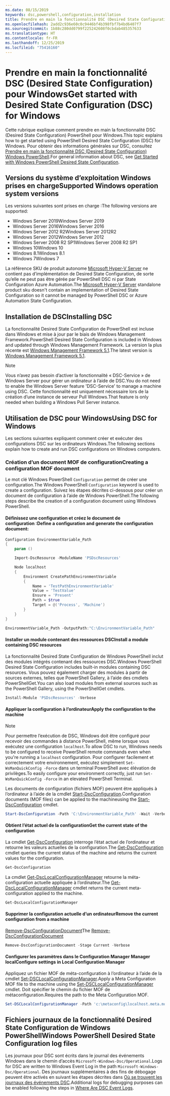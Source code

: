 ```yaml
---
ms.date: 08/15/2019
keywords: dsc,powershell,configuration,installation
title: Prendre en main la fonctionnalité DSC (Desired State Configuration) pour Windows
ms.openlocfilehash: 2add2c936e60c0c9446bf4b398fbf7b4bd6407f7
ms.sourcegitcommit: 1b88c280dd0799f225242608f0cbdab485357633
ms.translationtype: HT
ms.contentlocale: fr-FR
ms.lasthandoff: 12/25/2019
ms.locfileid: "75416160"
---
```

# <a name="get-started-with-desired-state-configuration-dsc-for-windows"></a><span data-ttu-id="dec45-103">Prendre en main la fonctionnalité DSC (Desired State Configuration) pour Windows</span><span class="sxs-lookup"><span data-stu-id="dec45-103">Get started with Desired State Configuration (DSC) for Windows</span></span>

<span data-ttu-id="dec45-104">Cette rubrique explique comment prendre en main la fonctionnalité DSC (Desired State Configuration) PowerShell pour Windows.</span><span class="sxs-lookup"><span data-stu-id="dec45-104">This topic explains how to get started using PowerShell Desired State Configuration (DSC) for Windows.</span></span>
<span data-ttu-id="dec45-105">Pour obtenir des informations générales sur DSC, consultez [Prendre en main la fonctionnalité DSC (Desired State Configuration) Windows PowerShell](../overview/overview.md).</span><span class="sxs-lookup"><span data-stu-id="dec45-105">For general information about DSC, see [Get Started with Windows PowerShell Desired State Configuration](../overview/overview.md).</span></span>

## <a name="supported-windows-operation-system-versions"></a><span data-ttu-id="dec45-106">Versions du système d’exploitation Windows prises en charge</span><span class="sxs-lookup"><span data-stu-id="dec45-106">Supported Windows operation system versions</span></span>

<span data-ttu-id="dec45-107">Les versions suivantes sont prises en charge :</span><span class="sxs-lookup"><span data-stu-id="dec45-107">The following versions are supported:</span></span>

- <span data-ttu-id="dec45-108">Windows Server 2019</span><span class="sxs-lookup"><span data-stu-id="dec45-108">Windows Server 2019</span></span>
- <span data-ttu-id="dec45-109">Windows Server 2016</span><span class="sxs-lookup"><span data-stu-id="dec45-109">Windows Server 2016</span></span>
- <span data-ttu-id="dec45-110">Windows Server 2012 R2</span><span class="sxs-lookup"><span data-stu-id="dec45-110">Windows Server 2012R2</span></span>
- <span data-ttu-id="dec45-111">Windows Server 2012</span><span class="sxs-lookup"><span data-stu-id="dec45-111">Windows Server 2012</span></span>
- <span data-ttu-id="dec45-112">Windows Server 2008 R2 SP1</span><span class="sxs-lookup"><span data-stu-id="dec45-112">Windows Server 2008 R2 SP1</span></span>
- <span data-ttu-id="dec45-113">Windows 10</span><span class="sxs-lookup"><span data-stu-id="dec45-113">Windows 10</span></span>
- <span data-ttu-id="dec45-114">Windows 8.1</span><span class="sxs-lookup"><span data-stu-id="dec45-114">Windows 8.1</span></span>
- <span data-ttu-id="dec45-115">Windows 7</span><span class="sxs-lookup"><span data-stu-id="dec45-115">Windows 7</span></span>

<span data-ttu-id="dec45-116">La référence SKU de produit autonome [Microsoft Hyper-V Server](/windows-server/virtualization/hyper-v/hyper-v-server-2016) ne contient pas d’implémentation de Desired State Configuration, de sorte qu’elle ne peut pas être gérée par PowerShell DSC ni par State Configuration Azure Automation.</span><span class="sxs-lookup"><span data-stu-id="dec45-116">The [Microsoft Hyper-V Server](/windows-server/virtualization/hyper-v/hyper-v-server-2016) standalone product sku doesn't contain an implementation of Desired State Configuration so it cannot be managed by PowerShell DSC or Azure Automation State Configuration.</span></span>

## <a name="installing-dsc"></a><span data-ttu-id="dec45-117">Installation de DSC</span><span class="sxs-lookup"><span data-stu-id="dec45-117">Installing DSC</span></span>

<span data-ttu-id="dec45-118">La fonctionnalité Desired State Configuration de PowerShell est incluse dans Windows et mise à jour par le biais de Windows Management Framework.</span><span class="sxs-lookup"><span data-stu-id="dec45-118">PowerShell Desired State Configuration is included in Windows and updated through Windows Management Framework.</span></span> <span data-ttu-id="dec45-119">La version la plus récente est [Windows Management Framework 5.1](https://www.microsoft.com/en-us/download/details.aspx?id=54616).</span><span class="sxs-lookup"><span data-stu-id="dec45-119">The latest version is [Windows Management Framework 5.1](https://www.microsoft.com/en-us/download/details.aspx?id=54616).</span></span>

> [!NOTE]
> <span data-ttu-id="dec45-120">Vous n’avez pas besoin d’activer la fonctionnalité « DSC-Service » de Windows Server pour gérer un ordinateur à l’aide de DSC.</span><span class="sxs-lookup"><span data-stu-id="dec45-120">You do not need to enable the Windows Server feature 'DSC-Service' to manage a machine using DSC.</span></span>
> <span data-ttu-id="dec45-121">Cette fonctionnalité est uniquement nécessaire lors de la création d’une instance de serveur Pull Windows.</span><span class="sxs-lookup"><span data-stu-id="dec45-121">That feature is only needed when building a Windows Pull Server instance.</span></span>

## <a name="using-dsc-for-windows"></a><span data-ttu-id="dec45-122">Utilisation de DSC pour Windows</span><span class="sxs-lookup"><span data-stu-id="dec45-122">Using DSC for Windows</span></span>

<span data-ttu-id="dec45-123">Les sections suivantes expliquent comment créer et exécuter des configurations DSC sur les ordinateurs Windows.</span><span class="sxs-lookup"><span data-stu-id="dec45-123">The following sections explain how to create and run DSC configurations on Windows computers.</span></span>

### <a name="creating-a-configuration-mof-document"></a><span data-ttu-id="dec45-124">Création d’un document MOF de configuration</span><span class="sxs-lookup"><span data-stu-id="dec45-124">Creating a configuration MOF document</span></span>

<span data-ttu-id="dec45-125">Le mot clé Windows PowerShell `Configuration` permet de créer une configuration.</span><span class="sxs-lookup"><span data-stu-id="dec45-125">The Windows PowerShell `Configuration` keyword is used to create a configuration.</span></span>
<span data-ttu-id="dec45-126">Suivez les étapes décrites ci-dessous pour créer un document de configuration à l’aide de Windows PowerShell.</span><span class="sxs-lookup"><span data-stu-id="dec45-126">The following steps describe the creation of a configuration document using Windows PowerShell.</span></span>

#### <a name="define-a-configuration-and-generate-the-configuration-document"></a><span data-ttu-id="dec45-127">Définissez une configuration et créez le document de configuration :</span><span class="sxs-lookup"><span data-stu-id="dec45-127">Define a configuration and generate the configuration document:</span></span>

```powershell
Configuration EnvironmentVariable_Path
{
    param ()

    Import-DscResource -ModuleName 'PSDscResources'

    Node localhost
    {
        Environment CreatePathEnvironmentVariable
        {
            Name = 'TestPathEnvironmentVariable'
            Value = 'TestValue'
            Ensure = 'Present'
            Path = $true
            Target = @('Process', 'Machine')
        }
    }
}

EnvironmentVariable_Path -OutputPath:"C:\EnvironmentVariable_Path"
```

#### <a name="install-a-module-containing-dsc-resources"></a><span data-ttu-id="dec45-128">Installer un module contenant des ressources DSC</span><span class="sxs-lookup"><span data-stu-id="dec45-128">Install a module containing DSC resources</span></span>

<span data-ttu-id="dec45-129">La fonctionnalité Desired State Configuration de Windows PowerShell inclut des modules intégrés contenant des ressources DSC.</span><span class="sxs-lookup"><span data-stu-id="dec45-129">Windows PowerShell Desired State Configuration includes built-in modules containing DSC resources.</span></span>
<span data-ttu-id="dec45-130">Vous pouvez également charger des modules à partir de sources externes, telles que PowerShell Gallery, à l’aide des cmdlets PowerShellGet.</span><span class="sxs-lookup"><span data-stu-id="dec45-130">You can also load modules from external sources such as the PowerShell Gallery, using the PowerShellGet cmdlets.</span></span>

```PowerShell
Install-Module 'PSDscResources' -Verbose
```

#### <a name="apply-the-configuration-to-the-machine"></a><span data-ttu-id="dec45-131">Appliquer la configuration à l’ordinateur</span><span class="sxs-lookup"><span data-stu-id="dec45-131">Apply the configuration to the machine</span></span>

> [!NOTE]
> <span data-ttu-id="dec45-132">Pour permettre l’exécution de DSC, Windows doit être configuré pour recevoir des commandes à distance PowerShell, même lorsque vous exécutez une configuration `localhost`.</span><span class="sxs-lookup"><span data-stu-id="dec45-132">To allow DSC to run, Windows needs to be configured to receive PowerShell remote commands even when you're running a `localhost` configuration.</span></span> <span data-ttu-id="dec45-133">Pour configurer facilement et correctement votre environnement, exécutez simplement `Set-WsManQuickConfig -Force` dans un terminal PowerShell avec élévation de privilèges.</span><span class="sxs-lookup"><span data-stu-id="dec45-133">To easily configure your environment correctly, just run `Set-WsManQuickConfig -Force` in an elevated PowerShell Terminal.</span></span>

<span data-ttu-id="dec45-134">Les documents de configuration (fichiers MOF) peuvent être appliqués à l’ordinateur à l’aide de la cmdlet [Start-DscConfiguration](/powershell/module/psdesiredstateconfiguration/start-dscconfiguration).</span><span class="sxs-lookup"><span data-stu-id="dec45-134">Configuration documents (MOF files) can be applied to the machineusing the [Start-DscConfiguration](/powershell/module/psdesiredstateconfiguration/start-dscconfiguration) cmdlet.</span></span>

```powershell
Start-DscConfiguration -Path 'C:\EnvironmentVariable_Path' -Wait -Verbose
```

#### <a name="get-the-current-state-of-the-configuration"></a><span data-ttu-id="dec45-135">Obtient l’état actuel de la configuration</span><span class="sxs-lookup"><span data-stu-id="dec45-135">Get the current state of the configuration</span></span>

<span data-ttu-id="dec45-136">La cmdlet [Get-DscConfiguration](/powershell/module/psdesiredstateconfiguration/get-dscconfiguration) interroge l’état actuel de l’ordinateur et retourne les valeurs actuelles de la configuration.</span><span class="sxs-lookup"><span data-stu-id="dec45-136">The [Get-DscConfiguration](/powershell/module/psdesiredstateconfiguration/get-dscconfiguration) cmdlet queries the current status of the machine and returns the current values for the configuration.</span></span>

```powershell
Get-DscConfiguration
```

<span data-ttu-id="dec45-137">La cmdlet [Get-DscLocalConfigurationManager](/powershell/module/psdesiredstateconfiguration/get-dscLocalConfigurationManager) retourne la méta-configuration actuelle appliquée à l’ordinateur.</span><span class="sxs-lookup"><span data-stu-id="dec45-137">The [Get-DscLocalConfigurationManager](/powershell/module/psdesiredstateconfiguration/get-dscLocalConfigurationManager) cmdlet returns the current meta-configuration applied to the machine.</span></span>

```powershell
Get-DscLocalConfigurationManager
```

#### <a name="remove-the-current-configuration-from-a-machine"></a><span data-ttu-id="dec45-138">Supprimer la configuration actuelle d’un ordinateur</span><span class="sxs-lookup"><span data-stu-id="dec45-138">Remove the current configuration from a machine</span></span>

<span data-ttu-id="dec45-139">[Remove-DscConfigurationDocument](/powershell/module/psdesiredstateconfiguration/remove-dscconfigurationdocument)</span><span class="sxs-lookup"><span data-stu-id="dec45-139">The [Remove-DscConfigurationDocument](/powershell/module/psdesiredstateconfiguration/remove-dscconfigurationdocument)</span></span>

```powershell
Remove-DscConfigurationDocument -Stage Current -Verbose
```

#### <a name="configure-settings-in-local-configuration-manager"></a><span data-ttu-id="dec45-140">Configurer les paramètres dans le Configuration Manager Manager local</span><span class="sxs-lookup"><span data-stu-id="dec45-140">Configure settings in Local Configuration Manager</span></span>

<span data-ttu-id="dec45-141">Appliquez un fichier MOF de méta-configuration à l’ordinateur à l’aide de la cmdlet [Set-DSCLocalConfigurationManager](/powershell/module/PSDesiredStateConfiguration/Set-DscLocalConfigurationManager).</span><span class="sxs-lookup"><span data-stu-id="dec45-141">Apply a Meta Configuration MOF file to the machine using the [Set-DSCLocalConfigurationManager](/powershell/module/PSDesiredStateConfiguration/Set-DscLocalConfigurationManager) cmdlet.</span></span>
<span data-ttu-id="dec45-142">Doit spécifier le chemin du fichier MOF de métaconfiguration.</span><span class="sxs-lookup"><span data-stu-id="dec45-142">Requires the path to the Meta Configuration MOF.</span></span>

```powershell
Set-DSCLocalConfigurationManager -Path 'c:\metaconfig\localhost.meta.mof' -Verbose
```

## <a name="windows-powershell-desired-state-configuration-log-files"></a><span data-ttu-id="dec45-143">Fichiers journaux de la fonctionnalité Desired State Configuration de Windows PowerShell</span><span class="sxs-lookup"><span data-stu-id="dec45-143">Windows PowerShell Desired State Configuration log files</span></span>

<span data-ttu-id="dec45-144">Les journaux pour DSC sont écrits dans le journal des événements Windows dans le chemin d’accès `Microsoft-Windows-Dsc/Operational`.</span><span class="sxs-lookup"><span data-stu-id="dec45-144">Logs for DSC are written to Windows Event Log in the path `Microsoft-Windows-Dsc/Operational`.</span></span>
<span data-ttu-id="dec45-145">Des journaux supplémentaires à des fins de débogage peuvent être activés en suivant les étapes décrites dans [Où se trouvent les journaux des événements DSC](/powershell/scripting/dsc/troubleshooting/troubleshooting#where-are-dsc-event-logs).</span><span class="sxs-lookup"><span data-stu-id="dec45-145">Additional logs for debugging purposes can be enabled following the steps in [Where Are DSC Event Logs](/powershell/scripting/dsc/troubleshooting/troubleshooting#where-are-dsc-event-logs).</span></span>
